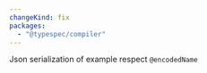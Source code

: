 ```yaml
---
changeKind: fix
packages:
  - "@typespec/compiler"
---
```


Json serialization of example respect `@encodedName`